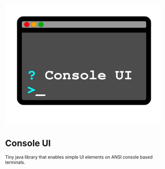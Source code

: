 ![](doc/ConsoleUI-Logo.svg)

# Console UI

Tiny java library that enables simple UI elements on ANSI console based terminals.



